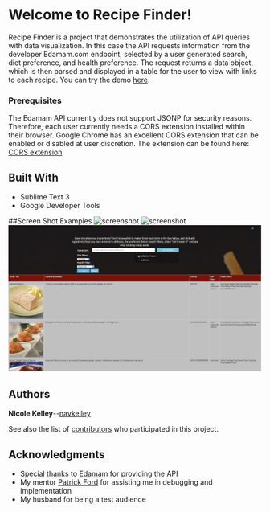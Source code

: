 # Welcome to Recipe Finder! 

Recipe Finder is a project that demonstrates the utilization of API queries with data visualization. In this case the API requests information from the developer Edamam.com endpoint, selected by a user generated search, diet preference, and health preference. The request returns a data object, which is then parsed and displayed in a table for the user to view with links to each recipe. You can try the demo [here](https://navkelley.github.io/recipeFinder/). 

### Prerequisites

The Edamam API currently does not support JSONP for security reasons. Therefore, each user currently needs a CORS extension installed within their browser. Google Chrome has an excellent CORS extension that can be enabled or disabled at user discretion. The extension can be found here: [CORS extension](https://chrome.google.com/webstore/detail/allow-control-allow-origi/nlfbmbojpeacfghkpbjhddihlkkiljbi?hl=en)

## Built With

* Sublime Text 3
* Google Developer Tools

##Screen Shot Examples 
![screenshot](images/home.png)
![screenshot](images/searchScreen.png)
![screenshot](images/results.png)

## Authors

**Nicole Kelley**--[navkelley](https://github.com/navkelley)

See also the list of [contributors](https://github.com/navkelley/recipeFinder/graphs/contributors) who participated in this project.

## Acknowledgments

* Special thanks to [Edamam](https://developer.edamam.com/) for providing the API
* My mentor [Patrick Ford](https://github.com/patrickford) for assisting me in debugging and implementation 
* My husband for being a test audience 
